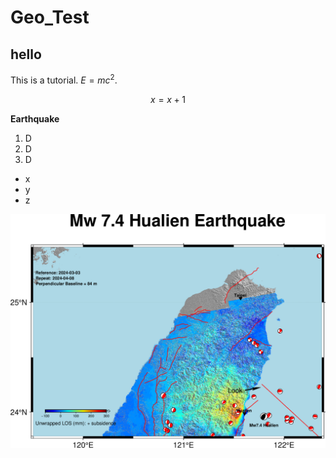 # Geo_Test
## hello

This is a tutorial. $E = mc^2$.

$$
x=x+1
$$

**Earthquake**
1. D
2. D
3. D

- x
- y
- z

![capture](https://raw.githubusercontent.com/Benz-Poobua/Hualien-Earthquake-analysis/cdd728d53e5d598b40661baaff6c81366399deca/unw-taiwan.png)

